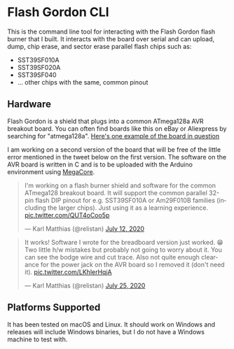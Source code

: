 Flash Gordon CLI
================

This is the command line tool for interacting with the Flash Gordon flash
burner that I built. It interacts with the board over serial and can upload,
dump, chip erase, and sector erase parallel flash chips such as:

 * SST39SF010A
 * SST39SF020A
 * SST39SF040
 * ... other chips with the same, common pinout

Hardware
--------

Flash Gordon is a shield that plugs into a common ATmega128a AVR breakout
board. You can often find boards like this on eBay or Aliexpress by searching
for "atmega128a". [Here's one example of the board in
question](https://www.ebay.com/itm/173100806719)

I am working on a second version of the board that will be free of the little
error mentioned in the tweet below on the first version. The software on the
AVR board is written in C and is to be uploaded with the Arduino environment
using [MegaCore](https://github.com/MCUdude/MegaCore).

<blockquote class="twitter-tweet"><p lang="en" dir="ltr">I&#39;m working on a
flash burner shield and software for the common ATmega128 breakout board. It
will support the common parallel 32-pin flash DIP pinout for e.g. SST39SF010A
or Am29F010B families (including the larger chips). Just using it as a learning
experience. <a
href="https://t.co/QUT4oCoo5p">pic.twitter.com/QUT4oCoo5p</a></p>&mdash; Karl
Matthias (@relistan) <a
href="https://twitter.com/relistan/status/1282256215960096775?ref_src=twsrc%5Etfw">July
12, 2020</a></blockquote> <script async
src="https://platform.twitter.com/widgets.js" charset="utf-8"></script>

<blockquote class="twitter-tweet"><p lang="en" dir="ltr">It works! Software I
wrote for the breadboard version just worked. 😁Two little h/w mistakes but
probably not going to worry about it. You can see the bodge wire and cut trace.
Also not quite enough clearance for the power jack on the AVR board so I
removed it (don&#39;t need it). <a
href="https://t.co/LKhlerHqjA">pic.twitter.com/LKhlerHqjA</a></p>&mdash; Karl
Matthias (@relistan) <a
href="https://twitter.com/relistan/status/1287041625605185538?ref_src=twsrc%5Etfw">July
25, 2020</a></blockquote> <script async
src="https://platform.twitter.com/widgets.js" charset="utf-8"></script>

Platforms Supported
-------------------

It has been tested on macOS and Linux. It should work on Windows and releases
will include Windows binaries, but I do not have a Windows machine to test
with.
